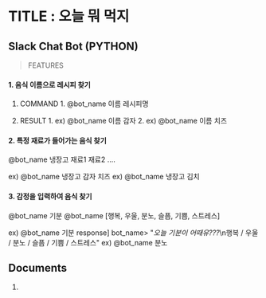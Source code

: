 TITLE : 오늘 뭐 먹지
===========
Slack Chat Bot (PYTHON)
-----------
>FEATURES

#### 1. 음식 이름으로 레시피 찾기 

  1. COMMAND
    1. @bot_name 이름 레시피명
    
  2. RESULT
    1. ex) @bot_name 이름 감자
    2. ex) @bot_name 이름 치즈

#### 2. 특정 재료가 들어가는 음식 찾기

@bot_name 냉장고 재료1 재료2 ....

ex) @bot_name 냉장고 감자 치즈
ex) @bot_name 냉장고 김치

#### 3. 감정을 입력하여 음식 찾기

@bot_name 기분
@bot_name [행복, 우울, 분노, 슬픔, 기쁨, 스트레스]

ex) @bot_name 기분
response] bot_name> "*오늘 기분이 어때유???*\n행복 / 우울 / 분노 / 슬픔 / 기쁨 / 스트레스"
ex) @bot_name 분노

Documents
---------

1. 
